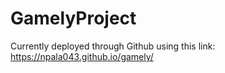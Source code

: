 # GamelyProject
Currently deployed through Github using this link: https://npala043.github.io/gamely/
